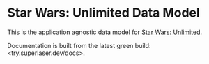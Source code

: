 # Star Wars: Unlimited Data Model

This is the application agnostic data model for [Star Wars: Unlimited][].

[star wars: unlimited]: https://starwarsunlimited.com/

Documentation is built from the latest green build: <try.superlaser.dev/docs>.

